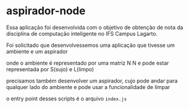 # aspirador-node

Essa aplicação foi desenvolvida com o objetivo de obtenção de nota da disciplina de computação inteligente no IFS Campus Lagarto.

Foi solicitado que desenvolvessemos uma aplicação que tivesse um ambiente e um aspirador

onde o ambiente é representado por uma matriz N N e pode estar representada por S(sujo) e L(limpo)

precisamos também desenvolver um aspirador, cujo pode andar para qualquer lado do ambiente e pode usar a funcionalidade de limpar

o entry point desses scripts é o arquivo `index.js`
